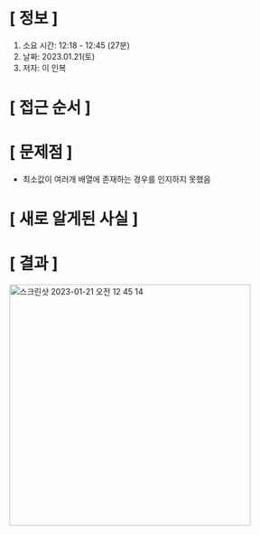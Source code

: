 # **[ 정보 ]**
1. 소요 시간: 12:18 - 12:45 (27분)
2. 날짜: 2023.01.21(토)
3. 저자: 이 인복

# **[ 접근 순서 ]**

# **[ 문제점 ]**
- 최소값이 여러개 배열에 존재하는 경우를 인지하지 못했음

# **[ 새로 알게된 사실 ]**

# **[ 결과 ]**
<img width="427" alt="스크린샷 2023-01-21 오전 12 45 14" src="https://user-images.githubusercontent.com/59809278/213742608-d6f92148-a7c1-4fbe-bf67-7f7b0a37019b.png">



         
